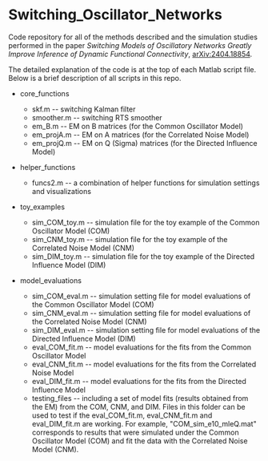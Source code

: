 # Switching_Oscillator_Networks

Code repository for all of the methods described and the simulation studies performed in the paper *Switching Models of Oscillatory Networks Greatly Improve Inference of Dynamic Functional Connectivity*, [arXiv:2404.18854](https://arxiv.org/abs/2404.18854).

The detailed explanation of the code is at the top of each Matlab script file. Below is a brief description of all scripts in this repo.

* core_functions
  * skf.m -- switching Kalman filter
  * smoother.m -- switching RTS smoother
  * em_B.m -- EM on B matrices (for the Common Oscillator Model)
  * em_projA.m -- EM on A matrices (for the Correlated Noise Model)
  * em_projQ.m -- EM on Q (Sigma) matrices (for the Directed Influence Model)

* helper_functions
  * funcs2.m -- a combination of helper functions for simulation settings and visualizations
    
* toy_examples
  * sim_COM_toy.m -- simulation file for the toy example of the Common Oscillator Model (COM)
  * sim_CNM_toy.m -- simulation file for the toy example of the Correlated Noise Model (CNM)
  * sim_DIM_toy.m -- simulation file for the toy example of the Directed Influence Model (DIM)

* model_evaluations
  * sim_COM_eval.m -- simulation setting file for model evaluations of the Common Oscillator Model (COM)
  * sim_CNM_eval.m -- simulation setting file for model evaluations of the Correlated Noise Model (CNM)
  * sim_DIM_eval.m -- simulation setting file for model evaluations of the Directed Influence Model (DIM)
  * eval_COM_fit.m -- model evaluations for the fits from the Common Oscillator Model
  * eval_CNM_fit.m -- model evaluations for the fits from the Correlated Noise Model
  * eval_DIM_fit.m -- model evaluations for the fits from the Directed Influence Model
  * testing_files -- including a set of model fits (results obtained from the EM) from the COM, CNM, and DIM. Files in this folder can be used to test if the eval_COM_fit.m, eval_CNM_fit.m and eval_DIM_fit.m are working. For example, "COM_sim_e10_mleQ.mat" corresponds to results that were simulated under the Common Oscillator Model (COM) and fit the data with the Correlated Noise Model (CNM).


